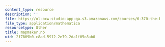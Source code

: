 ```yaml
---
content_type: resource
description: ''
file: https://ol-ocw-studio-app-qa.s3.amazonaws.com/courses/6-370-the-battlecode-programming-competition-january-iap-2013/2f7809b0c8ad59122e792da1f05c8ab0_mapmaker.nb
file_type: application/mathematica
resourcetype: Other
title: mapmaker.nb
uid: 2f7809b0-c8ad-5912-2e79-2da1f05c8ab0
---
```

